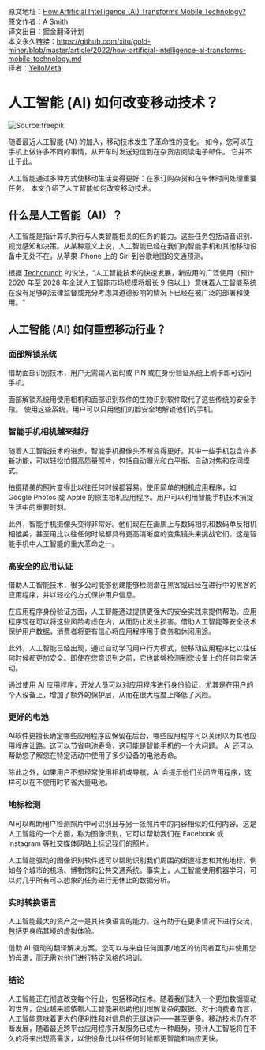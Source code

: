 原文地址：[How Artificial Intelligence (AI) Transforms Mobile Technology?](https://medium.com/ai-in-plain-english/how-artificial-intelligence-ai-transforms-mobile-technology-24a7fa1cead7)  
原文作者：[A Smith](https://medium.com/@web-and-mobile-development)     
译文出自：掘金翻译计划  
本文永久链接：https://github.com/xitu/gold-miner/blob/master/article/2022/how-artificial-intelligence-ai-transforms-mobile-technology.md   
译者：[YelloMeta](https://github.com/terryhy520)

# 人工智能 (AI) 如何改变移动技术？
![Source:freepik](https://miro.medium.com/max/1750/0*puiHHMCVOkkhgrop.jpeg)

随着最近人工智能 (AI) 的加入，移动技术发生了革命性的变化。 如今，您可以在手机上做许多不同的事情，从开车时发送短信到在杂货店阅读电子邮件。 它并不止于此。

人工智能通过多种方式使移动生活变得更好：在家订购杂货和在午休时间处理重要任务。 本文介绍了人工智能如何改变移动技术。

## 什么是人工智能（AI）？

人工智能是指计算机执行与人类智能相关的任务的能力。这些任务包括语音识别、视觉感知和决策。从某种意义上说，人工智能已经在我们的智能手机和其他移动设备中无处不在，从苹果 iPhone 上的 Siri 到谷歌地图的交通预测。

根据 [Techcrunch](https://techcrunch.com/2022/04/06/artificial-intelligence-is-already-upending-geopolitics/) 的说法，“人工智能技术的快速发展，新应用的广泛使用（预计 2020 年至 2028 年全球人工智能市场规模将增长 9 倍以上）意味着人工智能系统在没有足够的法律监督或充分考虑其道德影响的情况下已经在被广泛的部署和使用。“

## 人工智能 (AI) 如何重塑移动行业？
### 面部解锁系统
借助面部识别技术，用户无需输入密码或 PIN 或在身份验证系统上刷卡即可访问手机。

面部解锁系统用使用相机和面部识别软件的生物识别软件取代了这些传统的安全手段。 使用这些系统，用户可以只用他们的脸安全地解锁他们的手机。

### 智能手机相机越来越好
随着人工智能技术的进步，智能手机摄像头不断变得更好。其中一些手机包含许多新功能，可以轻松拍摄高质量照片，包括自动曝光和白平衡、自动对焦和夜间模式。

拍摄精美的照片变得比以往任何时候都容易。使用简单的相机应用程序，如 Google Photos 或 Apple 的原生相机应用程序。用户可以利用智能手机技术捕捉生活中的重要时刻。

此外，智能手机摄像头变得非常好。他们现在在画质上与数码相机和数码单反相机相媲美，甚至用比以往任何时候都具有更高清晰度的变焦镜头来挑战它们。这是智能手机中人工智能的重大革命之一。

### 高安全的应用认证
借助人工智能技术，很多公司能够创建能够检测潜在黑客或已经在进行中的黑客的应用程序，并以轻松的方式保护用户信息。

在应用程序身份验证方面，人工智能通过提供更强大的安全实践来提供帮助。应用程序现在可以将这些风险考虑在内，从而防止发生损害。借助人工智能等安全技术保护用户数据，消费者将更有信心将应用程序用于商务和休闲用途。

此外，人工智能已经出现，通过自动学习用户行为模式，使移动应用程序比以往任何时候都更加安全。即使在您意识到之前，它也能够检测到您设备上的任何异常活动。

通过使用 AI 应用程序，开发人员可以对应用程序进行身份验证，尤其是在用户的个人设备上，增加了额外的保护层，从而在很大程度上降低了风险。

### 更好的电池
AI软件更擅长确定哪些应用程序应保留在后台，哪些应用程序可以关闭以为其他应用程序让路。这可以节省电池寿命，这可能是智能手机的一个大问题。 AI 还可以帮助您了解您在特定活动中使用了多少设备的电池寿命。

除此之外，如果用户不想经常使用相机或导航，AI 会提示他们关闭应用程序，这样可以在不使用时节省大量电池。

### 地标检测
AI可以帮助用户检测照片中可识别且与另一张照片中的内容相似的任何内容。这是人工智能的一个方面，称为图像识别，它可以帮助我们在 Facebook 或 Instagram 等社交媒体网站上标记我们的照片。

人工智能驱动的图像识别软件还可以帮助识别我们周围的街道标志和其他地标，例如各个城市的机场、博物馆和公共交通系统。事实上，人工智能使用机器学习，可以对几乎所有可以想象的任务进行无休止的数据分析。

### 实时转换语言
人工智能最大的资产之一是其转换语言的能力。这有助于在更多情况下进行交流，包括更身临其境的虚拟体验。

借助 AI 驱动的翻译解决方案，您可以与来自任何国家/地区的访问者互动并使用您的母语，而无需对他们进行特定风格的培训。

### 结论
人工智能正在彻底改变每个行业，包括移动技术。随着我们进入一个更加数据驱动的世界，企业越来越依赖人工智能来帮助他们理解复杂的数据。对于消费者而言，人工智能意味着更大的便利性和对信息的无缝访问——甚至更多。移动技术仍在不断发展，随着最近跨平台应用程序开发服务已成为一种趋势，预计人工智能将在不久的将来出现高需求，以使设备比以往任何时候都更智能和响应更快。
